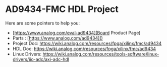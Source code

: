 # AD9434-FMC HDL Project

Here are some pointers to help you:
  * [https://www.analog.com/eval-ad9434](Board Product Page)
  * Parts : [https://www.analog.com/ad9434]()
  * Project Doc: https://wiki.analog.com/resources/fpga/xilinx/fmc/ad9434
  * HDL Doc: https://wiki.analog.com/resources/fpga/xilinx/fmc/ad9434
  * Linux Drivers: https://wiki.analog.com/resources/tools-software/linux-drivers/iio-adc/axi-adc-hdl
